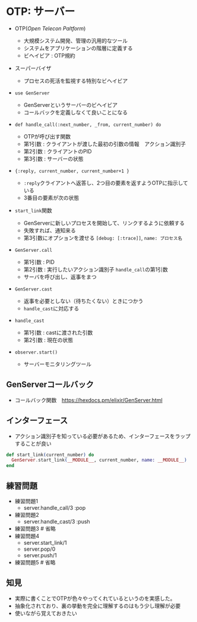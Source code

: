 # OTP: サーバー

* OTP(_Open Telecon Paltform_)
    * 大規模システム開発、管理の汎用的なツール
    * システムをアプリケーションの階層に定義する
    * ビヘイビア : OTP規約

* スーパーバイザ
    * プロセスの死活を監視する特別なビヘイビア

* `use GenServer`
    * GenServerというサーバーのビヘイビア
    * コールバックを定義しなくて良いことになる

* `def handle_call(:next_number, _from, current_number) do`
    * OTPが呼び出す関数
    * 第1引数 : クライアントが渡した最初の引数の情報　アクション識別子
    * 第2引数 : クライアントのPID
    * 第3引数 : サーバーの状態
    
* `{:reply, current_number, current_number+1 }`
    * `:reply`クライアントへ返答し、2つ目の要素を返すようOTPに指示している
    * 3番目の要素が次の状態

* `start_link`関数
    * GenServerに新しいプロセスを開始して、リンクするように依頼する
    * 失敗すれば、通知来る
    * 第3引数にオプションを渡せる `[debug: [:trace]]`, `name: プロセス名`

* `GenServer.call`
    * 第1引数 : PID
    * 第2引数 : 実行したいアクション識別子 `handle_call`の第1引数
    * サーバを呼び出し、返事をまつ

* `GenServer.cast`
    * 返事を必要としない（待ちたくない）ときにつかう
    * `handle_cast`に対応する

* `handle_cast`
    * 第1引数 : castに渡された引数
    * 第2引数 : 現在の状態

* `observer.start()`
    * サーバーモニタリングツール

## GenServerコールバック
* コールバック関数　https://hexdocs.pm/elixir/GenServer.html

## インターフェース
* アクション識別子を知っている必要があるため、インターフェースをラップすることが良い
```ex
def start_link(current_number) do
  GenServer.start_link(__MODULE__, current_number, name: __MODULE__)
end
```

## 練習問題
* 練習問題1
    * server.handle_call/3 :pop
* 練習問題2
    * server.handle_cast/3 :push
* 練習問題3 # 省略
* 練習問題4
    * server.start_link/1 
    * server.pop/0
    * server.push/1 
* 練習問題5 # 省略

## 知見
* 実際に書くことでOTPが色々やってくれているというのを実感した。
* 抽象化されており、裏の挙動を完全に理解するのはもう少し理解が必要
* 使いながら覚えておきたい